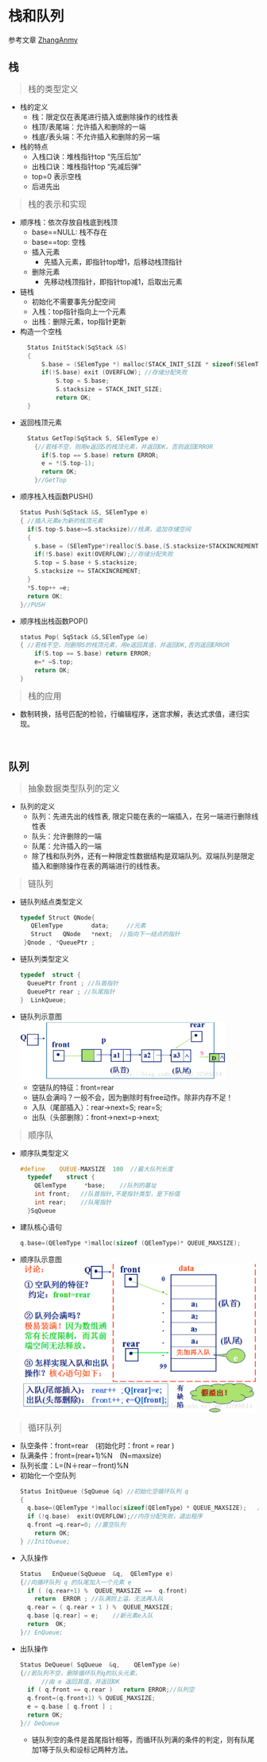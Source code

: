 # **栈和队列**

参考文章 [ZhangAnmy](https://blog.csdn.net/m0_37568814/article/details/81288756?)

## **栈**
> <big>栈的类型定义</big>
- 栈的定义
  - 栈：限定仅在表尾进行插入或删除操作的线性表
  - 栈顶/表尾端：允许插入和删除的一端
  - 栈底/表头端：不允许插入和删除的另一端
- 栈的特点
  - 入栈口诀：堆栈指针top “先压后加”
  - 出栈口诀：堆栈指针top “先减后弹”
  - top=0 表示空栈
  - 后进先出

> <big>栈的表示和实现</big>
- 顺序栈：依次存放自栈底到栈顶
  - base==NULL: 栈不存在
  - base==top: 空栈
  - 插入元素
    - 先插入元素，即指针top增1，后移动栈顶指针
  - 删除元素
    - 先移动栈顶指针，即指针top减1，后取出元素
- 链栈
  - 初始化不需要事先分配空间
  - 入栈：top指针指向上一个元素
  - 出栈：删除元素，top指针更新
- 构造一个空栈
  ```c++
    Status InitStack(SqStack &S)
    {
        S.base = (SElemType *) malloc(STACK_INIT_SIZE * sizeof(SElemType));
        if(!S.base) exit (OVERFLOW); //存储分配失败
            S.top = S.base;
            S.stacksize = STACK_INIT_SIZE;
            return OK;
    } 
  ```
- 返回栈顶元素
  ```c++
    Status GetTop(SqStack S, SElemType e) 
      {//若栈不空，则用e返回S的栈顶元素，并返回OK，否则返回ERROR
        if(S.top == S.base) return ERROR;
        e = *(S.top-1);
        return OK; 
      }//GetTop
  ```
- 顺序栈入栈函数PUSH()
  ``` c++
  Status Push(SqStack &S, SElemType e)
  { //插入元素e为新的栈顶元素
    if(S.top-S.base>=S.stacksize)//栈满，追加存储空间
    {
      s.base = (SElemType*)realloc(S.base,(S.stacksize+STACKINCREMENT)*sizeof(SElemType));
      if(!S.base) exit(OVERFLOW);//存储分配失败
      S.top = S.base + S.stacksize;
      S.stacksize += STACKINCREMENT;
    }
    *S.top++ =e;
    return OK:
  }//PUSH
  ```
- 顺序栈出栈函数POP()
  ```c++
  status Pop( SqStack &S,SElemType &e)
  { //若栈不空，则删除S的栈顶元素，用e返回其值，并返回OK,否则返回ERROR
      if(S.top == S.base) return ERROR; 
      e=* —S.top;
      return OK;
  }
  ```
> <big> 栈的应用 </big>
- 数制转换，括号匹配的检验，行编辑程序，迷宫求解，表达式求值，递归实现。

<br>

## **队列**
> <big> 抽象数据类型队列的定义 </big>
- 队列的定义
  - 队列：先进先出的线性表, 限定只能在表的一端插入，在另一端进行删除线性表
  - 队头：允许删除的一端
  - 队尾：允许插入的一端
  - 除了栈和队列外，还有一种限定性数据结构是双端队列。双端队列是限定插入和删除操作在表的两端进行的线性表。
> <big>链队列</big>
- 链队列结点类型定义
  ```c++
  typedef Struct QNode{
     QElemType        data;     //元素
     Struct   QNode   *next;  //指向下一结点的指针
   }Qnode , *QueuePtr ;
  ```
- 链队列类型定义
  ```c++
  typedef  struct {
    QueuePtr front ; //队首指针
    QueuePtr rear ; //队尾指针
  }  LinkQueue;
  ```
- 链队列示意图  
  <img src="picture/链队列示意图.png" height=120px>
  - 空链队的特征：front=rear
  - 链队会满吗？一般不会，因为删除时有free动作。除非内存不足！
  - 入队（尾部插入）：rear->next=S; rear=S;
  - 出队（头部删除）：front->next=p->next;
> <big> 顺序队 </big>
  - 顺序队类型定义
    ```c++
    #define    QUEUE-MAXSIZE  100  //最大队列长度
      typedef    struct {
        QElemType     *base;    //队列的基址
        int front;   //队首指针,不是指针类型，是下标值
        int rear;    //队尾指针
      }SqQueue
    ```
  - 建队核心语句
    ```c++
    q.base=(QElemType *)malloc(sizeof (QElemType)* QUEUE_MAXSIZE);       //分配空间
    ```
  - 顺序队示意图  
    <img src="picture/顺序队示意图.png" height="300px">
> <big>循环队列</big>
- 队空条件：front=rear　(初始化时：front = rear )
- 队满条件：front=(rear+1)%N　(N=maxsize)
- 队列长度：L=(N＋rear－front)%N
- 初始化一个空队列
  ```c++
  Status InitQueue (SqQueue &q) //初始化空循环队列 q
  {   
    q.base=(QElemType *)malloc(sizeof(QElemType）* QUEUE_MAXSIZE);   //分配空间
    if (!q.base)  exit(OVERFLOW);//内存分配失败，退出程序
    q.front =q.rear=0; //置空队列
      return OK;
  } //InitQueue;
  ```
- 入队操作
  ```c++
  Status   EnQueue(SqQueue  &q,  QElemType e)
  {//向循环队列 q 的队尾加入一个元素 e
    if ( (q.rear+1) %  QUEUE_MAXSIZE ==  q.front)
      return  ERROR ; //队满则上溢，无法再入队
    q.rear = ( q.rear + 1 ) %  QUEUE_MAXSIZE;
    q.base [q.rear] = e;    //新元素e入队
    return  OK;
  }// EnQueue;
  ```
- 出队操作
  ```c++
  Status DeQueue( SqQueue  &q,    QElemType &e)
  {//若队列不空，删除循环队列q的队头元素，
        //由 e 返回其值，并返回OK
    if ( q.front == q.rear )   return ERROR;//队列空
    q.front=(q.front+1) % QUEUE_MAXSIZE; 
    e = q.base [ q.front ] ;
    return OK;
  }// DeQueue
  ```
  - 链队列空的条件是首尾指针相等，而循环队列满的条件的判定，则有队尾加1等于队头和设标记两种方法。